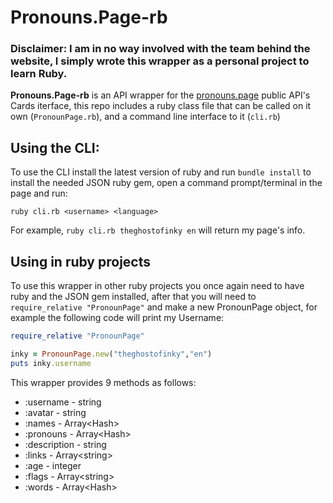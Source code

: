 # Pronouns.Page-rb

### Disclaimer: I am in **no way** involved with the team behind the website, I simply wrote this wrapper as a personal project to learn Ruby.

**Pronouns.Page-rb** is an API wrapper for the [pronouns.page](https://en.pronouns.page/api) public API's Cards iterface, this repo includes a ruby class file that can be called on it own (`PronounPage.rb`), and a command line interface to it (`cli.rb`)

## Using the CLI:
To use the CLI install the latest version of ruby and run `bundle install` to install the needed JSON ruby gem, open a command prompt/terminal in the page and run: 
```
ruby cli.rb <username> <language>
```
For example, `ruby cli.rb theghostofinky en`  will return my page's info.

## Using in ruby projects

To use this wrapper in other ruby projects you once again need to have ruby and the JSON gem installed, after that you will need to `require_relative "PronounPage"` and make a new PronounPage object, for example the following code will print my Username:

```ruby
require_relative "PronounPage"

inky = PronounPage.new("theghostofinky","en")
puts inky.username
```
This wrapper provides 9 methods as follows:

- :username - string
- :avatar - string
- :names - Array\<Hash\>
- :pronouns - Array\<Hash\>
- :description - string
- :links - Array\<string\>
- :age - integer
- :flags - Array\<string\>
- :words - Array\<Hash\>